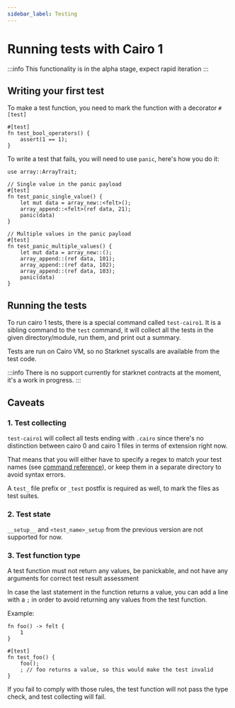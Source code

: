 ```yaml
---
sidebar_label: Testing
---
```


# Running tests with Cairo 1

:::info
This functionality is in the alpha stage, expect rapid iteration
:::


## Writing your first test

To make a test function, you need to mark the function with a decorator `#[test]`

```
#[test]
fn test_bool_operators() {
    assert(1 == 1);
}
```

To write a test that fails, you will need to use `panic`, here's how you do it:

```
use array::ArrayTrait;

// Single value in the panic payload
#[test]
fn test_panic_single_value() {
    let mut data = array_new::<felt>();
    array_append::<felt>(ref data, 21);
    panic(data)
}

// Multiple values in the panic payload
#[test]
fn test_panic_multiple_values() {
    let mut data = array_new::();
    array_append::(ref data, 101);
    array_append::(ref data, 102);
    array_append::(ref data, 103);
    panic(data)
}
```

## Running the tests

To run cairo 1 tests, there is a special command called `test-cairo1`.
It is a sibling command to the `test` command, it will collect all the tests in the given directory/module, run them, and print out a summary.

Tests are run on Cairo VM, so no Starknet syscalls are available from the test code.

:::info
There is no support currently for starknet contracts at the moment, it's a work in progress.
:::

## Caveats
### 1. Test collecting
`test-cairo1` will collect all tests ending with `.cairo` since there's no distinction between cairo 0 and cairo 1 files in terms of extension right now.

That means that you will either have to specify a regex to match your test names (see [command reference](../../cli-reference.md#test-cairo1)), or keep them in a separate directory to avoid syntax errors.

A `test_` file prefix or `_test` postfix is required as well, to mark the files as test suites.

### 2. Test state

`__setup__` and `<test_name>_setup` from the previous version are not supported for now.

### 3. Test function type

A test function must not return any values, be panickable, and not have any arguments for correct test result assessment

In case the last statement in the function returns a value, you can add a line with a `;` in order to avoid returning any values from the test function.

Example:
```
fn foo() -> felt {
    1
}

#[test]
fn test_foo() {
    foo();
    ; // foo returns a value, so this would make the test invalid 
}
```


If you fail to comply with those rules, the test function will not pass the type check, and test collecting will fail.
